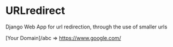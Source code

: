 # URLredirect

Django Web App for url redirection, through the use of smaller urls

[Your Domain]/abc => https://www.google.com/
